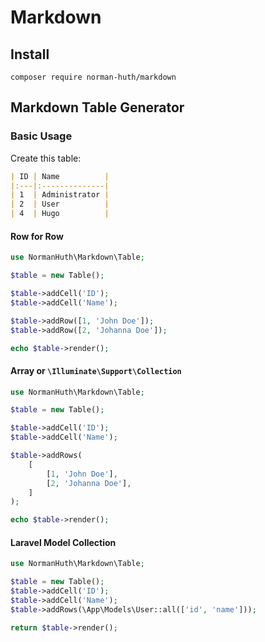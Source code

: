 # Markdown

## Install

```
composer require norman-huth/markdown
```

## Markdown Table Generator

### Basic Usage

Create this table:

```markdown
| ID | Name          |
|:---|:--------------|
| 1  | Administrator |
| 2  | User          |
| 4  | Hugo          |
```

#### Row for Row

```php
use NormanHuth\Markdown\Table;

$table = new Table();

$table->addCell('ID');
$table->addCell('Name');

$table->addRow([1, 'John Doe']);
$table->addRow([2, 'Johanna Doe']);

echo $table->render();
```

#### Array or `\Illuminate\Support\Collection`

```php
use NormanHuth\Markdown\Table;

$table = new Table();

$table->addCell('ID');
$table->addCell('Name');

$table->addRows(
    [
        [1, 'John Doe'],
        [2, 'Johanna Doe'],
    ]
);

echo $table->render();
```

#### Laravel Model Collection

```php
use NormanHuth\Markdown\Table;

$table = new Table();
$table->addCell('ID');
$table->addCell('Name');
$table->addRows(\App\Models\User::all(['id', 'name']));

return $table->render();
```
